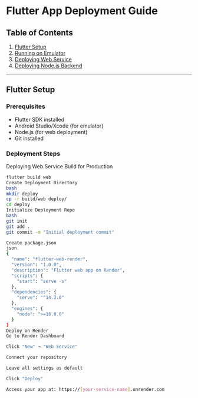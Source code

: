 # Flutter App Deployment Guide

## Table of Contents
1. [Flutter Setup](#flutter-setup)
2. [Running on Emulator](#running-on-emulator)
3. [Deploying Web Service](#deploying-web-service)
4. [Deploying Node.js Backend](#deploying-nodejs-backend)

---

## Flutter Setup

### Prerequisites
- Flutter SDK installed
- Android Studio/Xcode (for emulator)
- Node.js (for web deployment)
- Git installed

### Deployment Steps
Deploying Web Service
Build for Production
```bash
flutter build web
Create Deployment Directory
bash
mkdir deploy
cp -r build/web deploy/
cd deploy
Initialize Deployment Repo
bash
git init
git add .
git commit -m "Initial deployment commit"

Create package.json
json
{
  "name": "flutter-web-render",
  "version": "1.0.0",
  "description": "Flutter web app on Render",
  "scripts": {
    "start": "serve -s"
  },
  "dependencies": {
    "serve": "^14.2.0"
  },
  "engines": {
    "node": ">=16.0.0"
  }
}
Deploy on Render
Go to Render Dashboard

Click "New" → "Web Service"

Connect your repository

Leave all settings as default

Click "Deploy"

Access your app at: https://[your-service-name].onrender.com